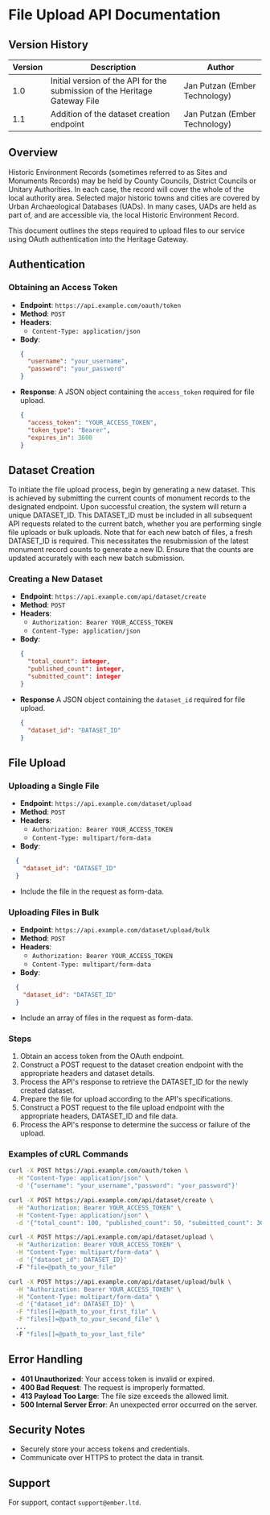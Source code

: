 
# File Upload API Documentation

## Version History 

Version| Description | Author 
--- | --- | --- 
1.0  | Initial version of the API for the submission of the Heritage Gateway File | Jan Putzan (Ember Technology)
1.1  | Addition of the dataset creation endpoint | Jan Putzan (Ember Technology)


## Overview

Historic Environment Records (sometimes referred to as Sites and Monuments Records) may be held by County Councils, District Councils or Unitary Authorities. In each case, the record will cover the whole of the local authority area. Selected major historic towns and cities are covered by Urban Archaeological Databases (UADs). In many cases, UADs are held as part of, and are accessible via, the local Historic Environment Record.

This document outlines the steps required to upload files to our service using OAuth authentication into the Heritage Gateway.

## Authentication

### Obtaining an Access Token

- **Endpoint**: `https://api.example.com/oauth/token`
- **Method**: `POST`
- **Headers**: 
  - `Content-Type: application/json`
- **Body**:
  ```json
  {
    "username": "your_username",
    "password": "your_password"
  }
  ```
- **Response**: A JSON object containing the `access_token` required for file upload.
  ```json
  {
    "access_token": "YOUR_ACCESS_TOKEN",
    "token_type": "Bearer",
    "expires_in": 3600
  }
  ```

## Dataset Creation

To initiate the file upload process, begin by generating a new dataset. This is achieved by submitting the current counts of monument records to the designated endpoint. Upon successful creation, the system will return a unique DATASET_ID. This DATASET_ID must be included in all subsequent API requests related to the current batch, whether you are performing single file uploads or bulk uploads. Note that for each new batch of files, a fresh DATASET_ID is required. This necessitates the resubmission of the latest monument record counts to generate a new ID. Ensure that the counts are updated accurately with each new batch submission.

### Creating a New Dataset

- **Endpoint**: `https://api.example.com/api/dataset/create`
- **Method**: `POST`
- **Headers**:
  - `Authorization: Bearer YOUR_ACCESS_TOKEN`
  - `Content-Type: application/json`
- **Body**:
  ```json
  {
    "total_count": integer,
    "published_count": integer,
    "submitted_count": integer
  }
  ```
- **Response** A JSON object containing the `dataset_id` required for file upload.
  ```json
  {
    "dataset_id": "DATASET_ID"
  }
  ```

## File Upload

### Uploading a Single File

- **Endpoint**: `https://api.example.com/dataset/upload`
- **Method**: `POST`
- **Headers**: 
  - `Authorization: Bearer YOUR_ACCESS_TOKEN`
  - `Content-Type: multipart/form-data`
- **Body**:
```json
  {
    "dataset_id": "DATASET_ID"
  }
  ```
  - Include the file in the request as form-data.

### Uploading Files in Bulk

- **Endpoint**: `https://api.example.com/dataset/upload/bulk`
- **Method**: `POST`
- **Headers**: 
  - `Authorization: Bearer YOUR_ACCESS_TOKEN`
  - `Content-Type: multipart/form-data`
- **Body**:
```json
  {
    "dataset_id": "DATASET_ID"
  }
  ```
  - Include an array of files in the request as form-data.

### Steps

1. Obtain an access token from the OAuth endpoint.
2. Construct a POST request to the dataset creation endpoint with the appropriate headers and dataset details.
3. Process the API's response to retrieve the DATASET_ID for the newly created dataset.
4. Prepare the file for upload according to the API's specifications.
5. Construct a POST request to the file upload endpoint with the appropriate headers, DATASET_ID and file data.
6. Process the API's response to determine the success or failure of the upload.

### Examples of cURL Commands

```bash
curl -X POST https://api.example.com/oauth/token \
  -H "Content-Type: application/json" \
  -d '{"username": "your_username","password": "your_password"}'
```

```bash
curl -X POST https://api.example.com/api/dataset/create \
  -H "Authorization: Bearer YOUR_ACCESS_TOKEN" \
  -H "Content-Type: application/json" \
  -d '{"total_count": 100, "published_count": 50, "submitted_count": 30}'
```

```bash
curl -X POST https://api.example.com/api/dataset/upload \
  -H "Authorization: Bearer YOUR_ACCESS_TOKEN" \
  -H "Content-Type: multipart/form-data" \
  -d '{"dataset_id": DATASET_ID}'
  -F "file=@path_to_your_file"
```

```bash
curl -X POST https://api.example.com/api/dataset/upload/bulk \
  -H "Authorization: Bearer YOUR_ACCESS_TOKEN" \
  -H "Content-Type: multipart/form-data" \
  -d '{"dataset_id": DATASET_ID}' \
  -F "files[]=@path_to_your_first_file" \
  -F "files[]=@path_to_your_second_file" \
  ...
  -F "files[]=@path_to_your_last_file"

```

## Error Handling

- **401 Unauthorized**: Your access token is invalid or expired.
- **400 Bad Request**: The request is improperly formatted.
- **413 Payload Too Large**: The file size exceeds the allowed limit.
- **500 Internal Server Error**: An unexpected error occurred on the server.

## Security Notes

- Securely store your access tokens and credentials.
- Communicate over HTTPS to protect the data in transit.

## Support

For support, contact `support@ember.ltd`.
